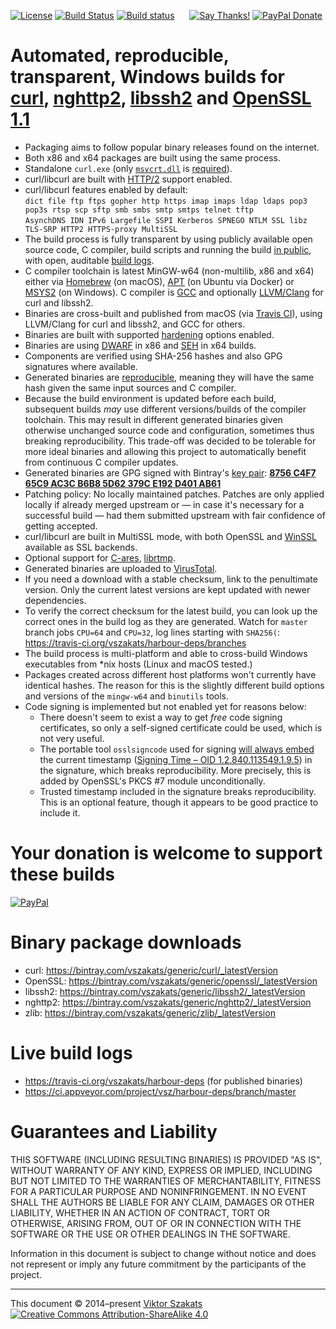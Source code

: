 [![License](https://img.shields.io/badge/license-MIT-blue.svg)](LICENSE.txt)
[![Build Status](https://api.travis-ci.org/vszakats/harbour-deps.svg?branch=master)](https://travis-ci.org/vszakats/harbour-deps)
[![Build status](https://ci.appveyor.com/api/projects/status/4bx4006pge6jbqch/branch/master?svg=true)](https://ci.appveyor.com/project/vsz/harbour-deps/branch/master)
&nbsp;&nbsp;&nbsp;&nbsp;
[![Say Thanks!](https://img.shields.io/badge/Say%20Thanks-!-1eaedb.svg)](https://saythanks.io/to/vszakats)
[![PayPal Donate](https://img.shields.io/badge/PayPal-Donate_Now-f8981d.svg?colorA=00457c)](https://www.paypal.com/cgi-bin/webscr?cmd=_s-xclick&hosted_button_id=2DZM6WAGRJWT6 "Donate Now")

# Automated, reproducible, transparent, Windows builds for [curl](https://curl.haxx.se/), [nghttp2](https://nghttp2.org/), [libssh2](https://libssh2.org/) and [OpenSSL 1.1](https://www.openssl.org/)

  - Packaging aims to follow popular binary releases found on the internet.
  - Both x86 and x64 packages are built using the same process.
  - Standalone `curl.exe` (only [`msvcrt.dll`](https://en.wikipedia.org/wiki/Microsoft_Windows_library_files#MSVCRT.DLL.2C_MSVCPP.DLL_and_CRTDLL.DLL) is [required](https://blogs.msdn.microsoft.com/oldnewthing/20140411-00/?p=1273)).
  - curl/libcurl are built with [HTTP/2](https://en.wikipedia.org/wiki/HTTP/2)
    support enabled.
  - curl/libcurl features enabled by default:
    <br>`dict file ftp ftps gopher http https imap imaps ldap ldaps pop3 pop3s rtsp scp sftp smb smbs smtp smtps telnet tftp`
    <br>`AsynchDNS IDN IPv6 Largefile SSPI Kerberos SPNEGO NTLM SSL libz TLS-SRP HTTP2 HTTPS-proxy MultiSSL`
  - The build process is fully transparent by using publicly available
    open source code, C compiler, build scripts and running the
    build [in public](https://travis-ci.org/vszakats/harbour-deps/branches),
    with open, auditable [build logs](#live-build-logs).
  - C compiler toolchain is latest MinGW-w64 (non-multilib, x86 and x64)
    either via [Homebrew](https://brew.sh/) (on macOS),
    [APT](https://en.wikipedia.org/wiki/APT_(Debian)) (on Ubuntu via Docker) or
    [MSYS2](http://msys2.github.io/) (on Windows).
    C compiler is [GCC](https://gcc.gnu.org/) and optionally
    [LLVM/Clang](https://clang.llvm.org/) for curl and libssh2.
  - Binaries are cross-built and published from macOS
    (via [Travis CI](https://travis-ci.org/)), using LLVM/Clang for curl and
    libssh2, and GCC for others.
  - Binaries are built with supported [hardening](https://en.wikipedia.org/wiki/Hardening_%28computing%29) options enabled.
  - Binaries are using [DWARF](https://en.wikipedia.org/wiki/DWARF) in x86 and
    [SEH](https://en.wikipedia.org/wiki/Microsoft-specific_exception_handling_mechanisms#SEH)
    in x64 builds.
  - Components are verified using SHA-256 hashes and also GPG signatures where
    available.
  - Generated binaries are [reproducible](https://reproducible-builds.org/),
    meaning they will have the same hash given the same input sources and C
    compiler.
  - Because the build environment is updated before each build, subsequent
    builds _may_ use different versions/builds of the compiler toolchain.
    This may result in different generated binaries given otherwise unchanged
    source code and configuration, sometimes thus breaking reproducibility.
    This trade-off was decided to be tolerable for more ideal binaries and
    allowing this project to automatically benefit from continuous C compiler
    updates.
  - Generated binaries are GPG signed with Bintray's [key pair](https://bintray.com/docs/usermanual/uploads/uploads_managinguploadedcontent.html#_signing_with_the_bintray_key):
    **[8756 C4F7 65C9 AC3C B6B8  5D62 379C E192 D401 AB61](https://pgp.mit.edu/pks/lookup?op=vindex&fingerprint=on&search=0x8756C4F765C9AC3CB6B85D62379CE192D401AB61)**
  - Patching policy: No locally maintained patches. Patches are only
    applied locally if already merged upstream or &mdash; in case it's
    necessary for a successful build &mdash; had them submitted upstream
    with fair confidence of getting accepted.
  - curl/libcurl are built in MultiSSL mode, with both OpenSSL and
    [WinSSL](https://en.wikipedia.org/wiki/Cryptographic_Service_Provider)
    available as SSL backends.
  - Optional support for [C-ares](https://c-ares.haxx.se/), [librtmp](https://rtmpdump.mplayerhq.hu/).
  - Generated binaries are uploaded to [VirusTotal](https://www.virustotal.com/).
  - If you need a download with a stable checksum, link to the penultimate
    version. Only the current latest versions are kept updated with newer
    dependencies.
  - To verify the correct checksum for the latest build, you can look up the
    correct ones in the build log as they are generated. Watch for `master`
    branch jobs `CPU=64` and `CPU=32`, log lines starting with `SHA256(`:
      <https://travis-ci.org/vszakats/harbour-deps/branches>
  - The build process is multi-platform and able to cross-build Windows
    executables from \*nix hosts (Linux and macOS tested.)
  - Packages created across different host platforms won't currently have
    identical hashes. The reason for this is the slightly different build
    options and versions of the `mingw-w64` and `binutils` tools.
  - Code signing is implemented but not enabled yet for reasons below:
    - There doesn't seem to exist a way to get _free_ code signing
      certificates, so only a self-signed certificate could be used, which is
      not very useful.
    - The portable tool `osslsigncode` used for signing
      [will always embed](https://sourceforge.net/p/osslsigncode/bugs/8/) the
      current timestamp
      ([Signing Time &ndash; OID 1.2.840.113549.1.9.5](https://oidref.com/1.2.840.113549.1.9.25))
      in the signature, which breaks reproducibility. More precisely, this is
      added by OpenSSL's PKCS #7 module unconditionally.
    - Trusted timestamp included in the signature breaks reproducibility. This
      is an optional feature, though it appears to be good practice to include
      it.

# Your donation is welcome to support these builds

  [![PayPal](https://www.paypalobjects.com/webstatic/i/logo/rebrand/ppcom.svg)](https://www.paypal.com/cgi-bin/webscr?cmd=_s-xclick&hosted_button_id=2DZM6WAGRJWT6)

# Binary package downloads

  * curl: <https://bintray.com/vszakats/generic/curl/_latestVersion>
  * OpenSSL: <https://bintray.com/vszakats/generic/openssl/_latestVersion>
  * libssh2: <https://bintray.com/vszakats/generic/libssh2/_latestVersion>
  * nghttp2: <https://bintray.com/vszakats/generic/nghttp2/_latestVersion>
  * zlib: <https://bintray.com/vszakats/generic/zlib/_latestVersion>

# Live build logs

  * <https://travis-ci.org/vszakats/harbour-deps>
    (for published binaries)
  * <https://ci.appveyor.com/project/vsz/harbour-deps/branch/master>

# Guarantees and Liability

  THIS SOFTWARE (INCLUDING RESULTING BINARIES) IS PROVIDED "AS IS", WITHOUT
  WARRANTY OF ANY KIND, EXPRESS OR IMPLIED, INCLUDING BUT NOT LIMITED TO THE
  WARRANTIES OF MERCHANTABILITY, FITNESS FOR A PARTICULAR PURPOSE AND
  NONINFRINGEMENT. IN NO EVENT SHALL THE AUTHORS BE LIABLE FOR ANY CLAIM,
  DAMAGES OR OTHER LIABILITY, WHETHER IN AN ACTION OF CONTRACT, TORT OR
  OTHERWISE, ARISING FROM, OUT OF OR IN CONNECTION WITH THE SOFTWARE OR THE
  USE OR OTHER DEALINGS IN THE SOFTWARE.

  Information in this document is subject to change without notice and does
  not represent or imply any future commitment by the participants of the
  project.

---
This document &copy;&nbsp;2014&ndash;present [Viktor Szakats](https://vszakats.net/)<br>
[![Creative Commons Attribution-ShareAlike 4.0](https://mirrors.creativecommons.org/presskit/buttons/80x15/svg/by-sa.svg)](https://creativecommons.org/licenses/by-sa/4.0/)

